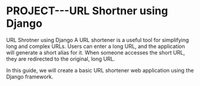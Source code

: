 # PROJECT---URL Shortner using Django
URL Shrotner using Django
A URL shortener is a useful tool for simplifying long and complex URLs. Users can enter a long URL, and the application will generate a short alias for it. When someone accesses the short URL, they are redirected to the original, long URL.

In this guide, we will create a basic URL shortener web application using the Django framework.
  
